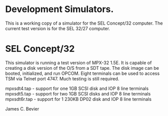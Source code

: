 
# Development Simulators.

This is a working copy of a simulator for the SEL Concept/32 computer.
The current test version is for the SEL 32/27 computer.

# SEL Concept/32 

This simulator is running a test version of MPX-32 1.5E.  It is capable of creating a disk version of the O/S from a SDT tape.  The disk image can be booted, initialized, and run OPCOM.  Eight terminals can be used to access TSM via Telnet port 4747.  Much testing is still required.

mpxsdt4.tap - support for one 1GB SCSI disk and IOP 8 line terminals
mpxsdt5.tap - support for two 1GB SCSI disks and IOP 8 line terminals
mpxsdt6r.tap - support for 1 230KB DP02 disk and IOP 8 line terminals

James C. Bevier
 
